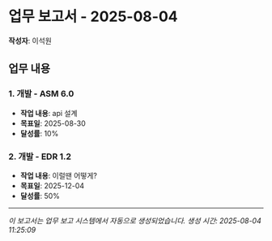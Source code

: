 # 업무 보고서 - 2025-08-04

**작성자**: 이석원

## 업무 내용

### 1. 개발 - ASM 6.0

- **작업 내용**: api 설계
- **목표일**: 2025-08-30
- **달성률**: 10%

### 2. 개발 - EDR 1.2

- **작업 내용**: 이럴땐 어떻게?
- **목표일**: 2025-12-04
- **달성률**: 50%

---

*이 보고서는 업무 보고 시스템에서 자동으로 생성되었습니다.*
*생성 시간: 2025-08-04 11:25:09*
